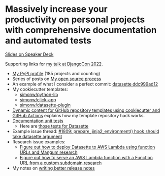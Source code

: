 # Massively increase your productivity on personal projects with comprehensive documentation and automated tests

[Slides on Speaker Deck](https://speakerdeck.com/simon/massively-increase-your-productivity-on-personal-projects-with-comprehensive-documentation-and-automated-tests)

Supporting links for [my talk at DjangoCon 2022](https://2022.djangocon.us/talks/massively-increase-your-productivity-on/).

- [My PyPI profile](https://pypi.org/user/simonw/) (185 projects and counting)
- Series of posts on [My open source process](https://simonwillison.net/series/open-source-process/)
- An example of what I consider a perfect commit: [datasette ddc999ad12](https://github.com/simonw/datasette/commit/ddc999ad1296e8c69cffede3e367dda059b8adad)
- My cookiecutter templates:
  - [simonw/python-lib](https://github.com/simonw/python-lib)
  - [simonw/click-app](https://github.com/simonw/click-app)
  - [simonw/datasette-plugin](https://github.com/simonw/datasette-plugin)
- [Dynamic content for GitHub repository templates using cookiecutter and GitHub Actions](https://simonwillison.net/2021/Aug/28/dynamic-github-repository-templates/) explains how my template repository hack works.
- [Documentation unit tests](https://simonwillison.net/2018/Jul/28/documentation-unit-tests/)
  - Here are [those tests for Datasette](https://github.com/simonw/datasette/blob/main/tests/test_docs.py)
- Example issue thread: [#1809: prepare_jinja2_environment() hook should take datasette argument](https://github.com/simonw/datasette/issues/1809)
- Research issue examples:
  - [Figure out how to deploy Datasette to AWS Lambda using function URLs and Mangum research](https://github.com/simonw/public-notes/issues/6)
  - [Figure out how to serve an AWS Lambda function with a Function URL from a custom subdomain research](https://github.com/simonw/public-notes/issues/1)
- My notes on [writing better release notes](https://simonwillison.net/2022/Jan/31/release-notes/)

